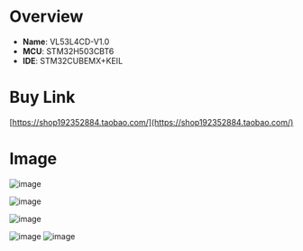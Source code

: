 # Overview
- **Name**: VL53L4CD-V1.0
- **MCU**: STM32H503CBT6
- **IDE**: STM32CUBEMX+KEIL


# Buy Link
[https://shop192352884.taobao.com/](https://shop192352884.taobao.com/)




# Image



![image](https://github.com/user-attachments/assets/a7f41ff9-9d6e-4d0c-99ae-bcca42ed0650)

![image](https://github.com/user-attachments/assets/c3add9bd-6a39-41d2-9e7e-3c41bee44444)


![image](https://github.com/user-attachments/assets/5aed23de-a713-45d7-b83d-b500f21bb798)

![image](https://github.com/user-attachments/assets/b50f37b4-dacc-4735-81cc-2c6f2c9a1c05)
![image](https://github.com/user-attachments/assets/16918c7b-e57c-48b6-b8fc-ed7157fdf58d)

